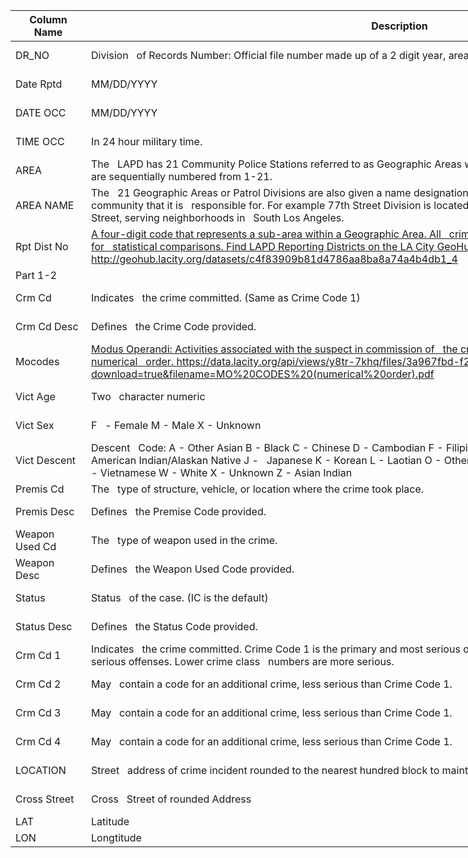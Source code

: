 <div class="tg-wrap"><table id="tg-Zjlfr" style="undefined;table-layout: fixed; width: 1212px">
<colgroup>
<col style="width: 121px">
<col style="width: 1003px">
<col style="width: 88px">
</colgroup>
<thead>
  <tr>
    <th>Column Name</th>
    <th>Description</th>
    <th>Type</th>
  </tr>
</thead>
<tbody>
  <tr>
    <td>DR_NO</td>
    <td>Division&nbsp;&nbsp;&nbsp;of Records Number: Official file number made up of a 2 digit year, area ID,&nbsp;&nbsp;&nbsp;and 5 digits</td>
    <td>Plain Text</td>
  </tr>
  <tr>
    <td>Date Rptd</td>
    <td>MM/DD/YYYY</td>
    <td>Date &amp; Time</td>
  </tr>
  <tr>
    <td>DATE OCC</td>
    <td>MM/DD/YYYY</td>
    <td>Date &amp; Time</td>
  </tr>
  <tr>
    <td>TIME OCC</td>
    <td>In 24 hour military time.</td>
    <td>Plain Text</td>
  </tr>
  <tr>
    <td>AREA</td>
    <td>The&nbsp;&nbsp;&nbsp;LAPD has 21 Community Police Stations referred to as Geographic Areas within&nbsp;&nbsp;&nbsp;the department. These Geographic Areas are sequentially numbered from 1-21.</td>
    <td>Plain Text</td>
  </tr>
  <tr>
    <td>AREA NAME</td>
    <td>The&nbsp;&nbsp;&nbsp;21 Geographic Areas or Patrol Divisions are also given a name designation&nbsp;&nbsp;&nbsp;that references a landmark or the surrounding community that it is&nbsp;&nbsp;&nbsp;responsible for. For example 77th Street Division is located at the&nbsp;&nbsp;&nbsp;intersection of South Broadway and 77th Street, serving neighborhoods in&nbsp;&nbsp;&nbsp;South Los Angeles.</td>
    <td>Plain Text</td>
  </tr>
  <tr>
    <td>Rpt Dist No</td>
    <td><a href="http://geohub.lacity.org/datasets/c4f83909b81d4786aa8ba8a74a4b4db1_4">A four-digit code that represents a sub-area within a Geographic Area. All&nbsp;&nbsp;&nbsp;crime records reference the "RD" that it occurred in for&nbsp;&nbsp;&nbsp;statistical comparisons. Find LAPD Reporting Districts on the LA City GeoHub&nbsp;&nbsp;&nbsp;at http://geohub.lacity.org/datasets/c4f83909b81d4786aa8ba8a74a4b4db1_4</a></td>
    <td>Plain Text</td>
  </tr>
  <tr>
    <td>Part 1-2</td>
    <td> </td>
    <td>Number</td>
  </tr>
  <tr>
    <td>Crm Cd</td>
    <td>Indicates&nbsp;&nbsp;&nbsp;the crime committed. (Same as Crime Code 1)</td>
    <td>Plain Text</td>
  </tr>
  <tr>
    <td>Crm Cd Desc</td>
    <td>Defines&nbsp;&nbsp;&nbsp;the Crime Code provided.</td>
    <td>Plain Text</td>
  </tr>
  <tr>
    <td>Mocodes</td>
    <td><a href="https://data.lacity.org/api/views/y8tr-7khq/files/3a967fbd-f210-4857-bc52-60230efe256c?download=true&filename=MO%20CODES%20(numerical%20order).pdf">Modus Operandi: Activities associated with the suspect in commission of&nbsp;&nbsp;&nbsp;the crime.See attached PDF for list of MO Codes in numerical&nbsp;&nbsp;&nbsp;order. https://data.lacity.org/api/views/y8tr-7khq/files/3a967fbd-f210-4857-bc52-60230efe256c?download=true&amp;filename=MO%20CODES%20(numerical%20order).pdf</a></td>
    <td>Plain Text</td>
  </tr>
  <tr>
    <td>Vict Age</td>
    <td>Two&nbsp;&nbsp;&nbsp;character numeric</td>
    <td>Plain Text</td>
  </tr>
  <tr>
    <td>Vict Sex</td>
    <td>F&nbsp;&nbsp;&nbsp;- Female M - Male X - Unknown</td>
    <td>Plain Text</td>
  </tr>
  <tr>
    <td>Vict Descent</td>
    <td>Descent&nbsp;&nbsp;&nbsp;Code: A - Other Asian B - Black C - Chinese D - Cambodian F - Filipino G -&nbsp;&nbsp;&nbsp;Guamanian H - Hispanic/Latin/Mexican I - American Indian/Alaskan Native J -&nbsp;&nbsp;&nbsp;Japanese K - Korean L - Laotian O - Other P - Pacific Islander S - Samoan U -&nbsp;&nbsp;&nbsp;Hawaiian V - Vietnamese W - White X - Unknown Z - Asian Indian</td>
    <td>Plain Text</td>
  </tr>
  <tr>
    <td>Premis Cd</td>
    <td>The&nbsp;&nbsp;&nbsp;type of structure, vehicle, or location where the crime took place.</td>
    <td>Number</td>
  </tr>
  <tr>
    <td>Premis Desc</td>
    <td>Defines&nbsp;&nbsp;&nbsp;the Premise Code provided.</td>
    <td>Plain Text</td>
  </tr>
  <tr>
    <td>Weapon Used Cd</td>
    <td>The&nbsp;&nbsp;&nbsp;type of weapon used in the crime.</td>
    <td>Plain Text</td>
  </tr>
  <tr>
    <td>Weapon Desc</td>
    <td>Defines&nbsp;&nbsp;&nbsp;the Weapon Used Code provided.</td>
    <td>Plain Text</td>
  </tr>
  <tr>
    <td>Status</td>
    <td>Status&nbsp;&nbsp;&nbsp;of the case. (IC is the default)</td>
    <td>Plain Text</td>
  </tr>
  <tr>
    <td>Status Desc</td>
    <td>Defines&nbsp;&nbsp;&nbsp;the Status Code provided.</td>
    <td>Plain Text</td>
  </tr>
  <tr>
    <td>Crm Cd 1</td>
    <td>Indicates&nbsp;&nbsp;&nbsp;the crime committed. Crime Code 1 is the primary and most serious one. Crime&nbsp;&nbsp;&nbsp;Code 2, 3, and 4 are respectively less serious offenses. Lower crime class&nbsp;&nbsp;&nbsp;numbers are more serious.</td>
    <td>Plain Text</td>
  </tr>
  <tr>
    <td>Crm Cd 2</td>
    <td>May&nbsp;&nbsp;&nbsp;contain a code for an additional crime, less serious than Crime Code 1.</td>
    <td>Plain Text</td>
  </tr>
  <tr>
    <td>Crm Cd 3</td>
    <td>May&nbsp;&nbsp;&nbsp;contain a code for an additional crime, less serious than Crime Code 1.</td>
    <td>Plain Text</td>
  </tr>
  <tr>
    <td>Crm Cd 4</td>
    <td>May&nbsp;&nbsp;&nbsp;contain a code for an additional crime, less serious than Crime Code 1.</td>
    <td>Plain Text</td>
  </tr>
  <tr>
    <td>LOCATION</td>
    <td>Street&nbsp;&nbsp;&nbsp;address of crime incident rounded to the nearest hundred block to maintain&nbsp;&nbsp;&nbsp;anonymity.</td>
    <td>Plain Text</td>
  </tr>
  <tr>
    <td>Cross Street</td>
    <td>Cross&nbsp;&nbsp;&nbsp;Street of rounded Address</td>
    <td>Plain Text</td>
  </tr>
  <tr>
    <td>LAT</td>
    <td>Latitude</td>
    <td>Number</td>
  </tr>
  <tr>
    <td>LON</td>
    <td>Longtitude</td>
    <td>Number</td>
  </tr>
</tbody>
</table></div>
